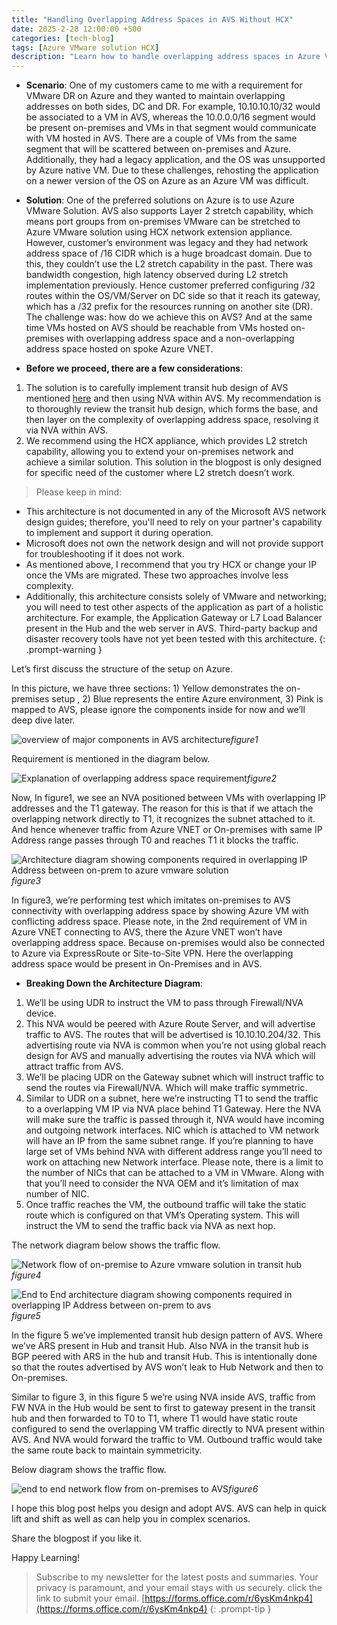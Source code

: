 ```yaml
---
title: "Handling Overlapping Address Spaces in AVS Without HCX"
date: 2025-2-28 12:00:00 +500
categories: [tech-blog]
tags: [Azure VMware solution HCX]
description: "Learn how to handle overlapping address spaces in Azure VMware Solution. using transit hub design and NVA. we'll have conflicting IP address on-prem and azure"
---
```


* **Scenario**:
One of my customers came to me with a requirement for VMware DR on Azure and they wanted to maintain overlapping addresses on both sides, DC and DR. For example, 10.10.10.10/32 would be associated to a VM in AVS, whereas the 10.0.0.0/16 segment would be present on-premises and VMs in that segment would communicate with VM hosted in AVS. There are a couple of VMs from the same segment that will be scattered between on-premises and Azure.
Additionally, they had a legacy application, and the OS was unsupported by Azure native VM.
Due to these challenges, rehosting the application on a newer version of the OS on Azure as an Azure VM was difficult.

* **Solution**:
One of the preferred solutions on Azure is to use Azure VMware Solution. AVS also supports Layer 2 stretch capability, which means port groups from on-premises VMware can be stretched to Azure VMware solution using HCX network extension appliance. However, customer’s environment was legacy and they had network address space of /16 CIDR which is a huge broadcast domain. Due to this, they couldn’t use the L2 stretch capability in the past. There was bandwidth congestion, high latency observed during L2 stretch implementation previously.
Hence customer preferred configuring /32 routes within the OS/VM/Server on DC side so that it reach its gateway, which has a /32 prefix for the resources running on another site (DR).
The challenge was: how do we achieve this on AVS? And at the same time VMs hosted on AVS should be reachable from VMs hosted on-premises with overlapping address space and a non-overlapping address space hosted on spoke Azure VNET.

* **Before we proceed, there are a few considerations**:
1.  The solution is to carefully implement transit hub design of AVS mentioned [here](https://learn.microsoft.com/en-us/azure/azure-vmware/architecture-network-design-considerations#transit-spoke-virtual-network-topology) and then using NVA within AVS. My recommendation is to thoroughly review the transit hub design, which forms the base, and then layer on the complexity of overlapping address space, resolving it via NVA within AVS.
2.  We recommend using the HCX appliance, which provides L2 stretch capability, allowing you to extend your on-premises network and achieve a similar solution. This solution in the blogpost is only designed for specific need of the customer where L2 stretch doesn’t work.

> Please keep in mind:
* This architecture is not documented in any of the Microsoft AVS network design guides; therefore, you'll need to rely on your partner's capability to implement and support it during operation.
* Microsoft does not own the network design and will not provide support for troubleshooting if it does not work.
* As mentioned above, I recommend that you try HCX or change your IP once the VMs are migrated. These two approaches involve less complexity.
* Additionally, this architecture consists solely of VMware and networking; you will need to test other aspects of the application as part of a holistic architecture. For example, the Application Gateway or L7 Load Balancer present in the Hub and the web server in AVS. Third-party backup and disaster recovery tools have not yet been tested with this architecture.
{: .prompt-warning }

Let’s first discuss the structure of the setup on Azure.

In this picture, we have three sections: 1) Yellow demonstrates the on-premises setup , 2) Blue represents the entire Azure environment, 3) Pink is mapped to AVS, please ignore the components inside for now and we’ll deep dive later.

![overview of major components in AVS architecture](https://raw.githubusercontent.com/qureshiaquib/qureshiaquib.github.io/main/assets/28022025/overview-architecture-showing-placement-of-avs.jpg)_figure1_


Requirement is mentioned in the diagram below.

![Explanation of overlapping address space requirement](https://raw.githubusercontent.com/qureshiaquib/qureshiaquib.github.io/main/assets/28022025/requirement-understanding-of-overlap-address-space.jpg)_figure2_

Now, In figure1, we see an NVA positioned between VMs with overlapping IP addresses and the T1 gateway.
The reason for this is that if we attach the overlapping network directly to T1, it recognizes the subnet attached to it. And hence whenever traffic from Azure VNET or On-premises with same IP Address range passes through T0 and reaches T1 it blocks the traffic.

![Architecture diagram showing components required in overlapping IP Address between on-prem to azure vmware solution](https://raw.githubusercontent.com/qureshiaquib/qureshiaquib.github.io/main/assets/28022025/avs-to-azure-vnet-connection-with-overlapping-ip.jpg)_figure3_

In figure3, we’re performing test which imitates on-premises to AVS connectivity with overlapping address space by showing Azure VM with conflicting address space. Please note, in the 2nd requirement of VM in Azure VNET connecting to AVS, there the Azure VNET won’t have overlapping address space. Because on-premises would also be connected to Azure via ExpressRoute or Site-to-Site VPN. Here the overlapping address space would be present in On-Premises and in AVS.

* **Breaking Down the Architecture Diagram**:

1.  We’ll be using UDR to instruct the VM to pass through Firewall/NVA device. 
2.  This NVA would be peered with Azure Route Server, and will advertise traffic to AVS. The routes that will be advertised is 10.10.10.204/32. This advertising route via NVA is common when you’re not using global reach design for AVS and manually advertising the routes via NVA which will attract traffic from AVS. 
3.  We’ll be placing UDR on the Gateway subnet which will instruct traffic to send the routes via Firewall/NVA. Which will make traffic symmetric.
4.  Similar to UDR on a subnet, here we’re instructing T1 to send the traffic to a overlapping VM IP via NVA place behind T1 Gateway. Here the NVA will make sure the traffic is passed through it, NVA would have incoming and outgoing network interfaces. NIC which is attached to VM network will have an IP from the same subnet range. If you’re planning to have large set of VMs behind NVA with different address range you’ll need to work on attaching new Network interface.
Please note, there is a limit to the number of NICs that can be attached to a VM in VMware. Along with that you’ll need to consider the NVA OEM and it’s limitation of max number of NIC.
5.  Once traffic reaches the VM, the outbound traffic will take the static route which is configured on that VM’s Operating system. This will instruct the VM to send the traffic back via NVA as next hop.

The network diagram below shows the traffic flow.

![Network flow of on-premise to Azure vmware solution in transit hub](https://raw.githubusercontent.com/qureshiaquib/qureshiaquib.github.io/main/assets/28022025/network-flow-of-on-prem-to-avs-with-overlapping-ip.jpg)_figure4_

![End to End architecture diagram showing components required in overlapping IP Address between on-prem to avs](https://raw.githubusercontent.com/qureshiaquib/qureshiaquib.github.io/main/assets/28022025/architecture-on-prem-to-azure-vmware-solution.jpg)_figure5_


In the figure 5 we’ve implemented transit hub design pattern of AVS. Where we’ve ARS present in Hub and transit Hub. Also NVA in the transit hub is BGP peered with ARS in the hub and transit Hub. This is intentionally done so that the routes advertised by AVS won’t leak to Hub Network and then to On-premises.

Similar to figure 3, in this figure 5 we’re using NVA inside AVS, traffic from FW NVA in the Hub would be sent to first to gateway present in the transit hub and then forwarded to T0 to T1, where T1 would have static route configured to send the overlapping VM traffic directly to NVA present within AVS. And NVA would forward the traffic to VM. Outbound traffic would take the same route back to maintain symmetricity.

Below diagram shows the traffic flow.

![end to end network flow from on-premises to AVS](https://raw.githubusercontent.com/qureshiaquib/qureshiaquib.github.io/main/assets/28022025/etoe-network-flow-of-on-prem-to-avs.jpg)_figure6_


I hope this blog post helps you design and adopt AVS.
AVS can help in quick lift and shift as well as can help you in complex scenarios.

Share the blogpost if you like it.

Happy Learning!

>Subscribe to my newsletter for the latest posts and summaries. Your privacy is paramount, and your email stays with us securely.
click the link to submit your email.
[https://forms.office.com/r/6ysKm4nkp4](https://forms.office.com/r/6ysKm4nkp4)
{: .prompt-tip }